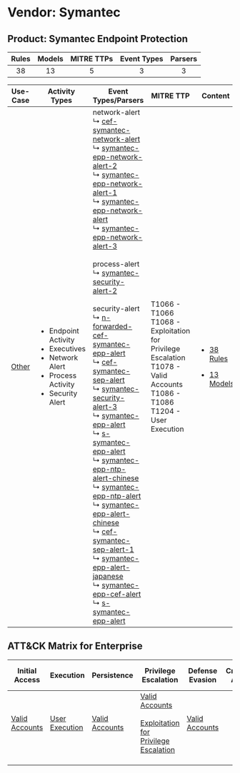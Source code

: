 Vendor: Symantec
================
Product: Symantec Endpoint Protection
-------------------------------------
| Rules | Models | MITRE TTPs | Event Types | Parsers |
|:-----:|:------:|:----------:|:-----------:|:-------:|
|  38   |   13   |     5      |      3      |    3    |

|                Use-Case                | Activity Types                                                                                                               | Event Types/Parsers                                                                                                                                                                                                                                                                                                                                                                                                                                                                                                                                                                                                                                                                                                                                                                                                                                                                                                                                                                                                                                                                                                                                                                                                                                                                                                                                                                                                                                                                                                                                                                                                                                                           | MITRE TTP                                                                                                                               | Content                                                                                                                  |
|:--------------------------------------:| ---------------------------------------------------------------------------------------------------------------------------- | ----------------------------------------------------------------------------------------------------------------------------------------------------------------------------------------------------------------------------------------------------------------------------------------------------------------------------------------------------------------------------------------------------------------------------------------------------------------------------------------------------------------------------------------------------------------------------------------------------------------------------------------------------------------------------------------------------------------------------------------------------------------------------------------------------------------------------------------------------------------------------------------------------------------------------------------------------------------------------------------------------------------------------------------------------------------------------------------------------------------------------------------------------------------------------------------------------------------------------------------------------------------------------------------------------------------------------------------------------------------------------------------------------------------------------------------------------------------------------------------------------------------------------------------------------------------------------------------------------------------------------------------------------------------------------- | --------------------------------------------------------------------------------------------------------------------------------------- | ------------------------------------------------------------------------------------------------------------------------ |
| [Other](../../../UseCases/uc_other.md) | <ul><li>Endpoint Activity</li><li>Executives</li><li>Network Alert</li><li>Process Activity</li><li>Security Alert</li></ul> |  network-alert<br> ↳ [cef-symantec-network-alert](Parsers/parserContent_cef-symantec-network-alert.md)<br> ↳ [symantec-epp-network-alert-2](Parsers/parserContent_symantec-epp-network-alert-2.md)<br> ↳ [symantec-epp-network-alert-1](Parsers/parserContent_symantec-epp-network-alert-1.md)<br> ↳ [symantec-epp-network-alert](Parsers/parserContent_symantec-epp-network-alert.md)<br> ↳ [symantec-epp-network-alert-3](Parsers/parserContent_symantec-epp-network-alert-3.md)<br><br> process-alert<br> ↳ [symantec-security-alert-2](Parsers/parserContent_symantec-security-alert-2.md)<br><br> security-alert<br> ↳ [n-forwarded-cef-symantec-epp-alert](Parsers/parserContent_n-forwarded-cef-symantec-epp-alert.md)<br> ↳ [cef-symantec-sep-alert](Parsers/parserContent_cef-symantec-sep-alert.md)<br> ↳ [symantec-security-alert-3](Parsers/parserContent_symantec-security-alert-3.md)<br> ↳ [symantec-epp-alert](Parsers/parserContent_symantec-epp-alert.md)<br> ↳ [s-symantec-epp-alert](Parsers/parserContent_s-symantec-epp-alert.md)<br> ↳ [symantec-epp-ntp-alert-chinese](Parsers/parserContent_symantec-epp-ntp-alert-chinese.md)<br> ↳ [symantec-epp-ntp-alert](Parsers/parserContent_symantec-epp-ntp-alert.md)<br> ↳ [symantec-epp-alert-chinese](Parsers/parserContent_symantec-epp-alert-chinese.md)<br> ↳ [cef-symantec-sep-alert-1](Parsers/parserContent_cef-symantec-sep-alert-1.md)<br> ↳ [symantec-epp-alert-japanese](Parsers/parserContent_symantec-epp-alert-japanese.md)<br> ↳ [symantec-epp-cef-alert](Parsers/parserContent_symantec-epp-cef-alert.md)<br> ↳ [s-symantec-epp-alert](Parsers/parserContent_s-symantec-epp-alert.md)<br> | T1066 - T1066<br>T1068 - Exploitation for Privilege Escalation<br>T1078 - Valid Accounts<br>T1086 - T1086<br>T1204 - User Execution<br> | [<ul><li>38 Rules</li></ul><ul><li>13 Models</li></ul>](Rules_Models/r_m_symantec_symantec_endpoint_protection_Other.md) |

ATT&CK Matrix for Enterprise
----------------------------
| Initial Access                                                      | Execution                                                           | Persistence                                                         | Privilege Escalation                                                                                                                                          | Defense Evasion                                                     | Credential Access | Discovery | Lateral Movement | Collection | Command and Control | Exfiltration | Impact |
| ------------------------------------------------------------------- | ------------------------------------------------------------------- | ------------------------------------------------------------------- | ------------------------------------------------------------------------------------------------------------------------------------------------------------- | ------------------------------------------------------------------- | ----------------- | --------- | ---------------- | ---------- | ------------------- | ------------ | ------ |
| [Valid Accounts](https://attack.mitre.org/techniques/T1078)<br><br> | [User Execution](https://attack.mitre.org/techniques/T1204)<br><br> | [Valid Accounts](https://attack.mitre.org/techniques/T1078)<br><br> | [Valid Accounts](https://attack.mitre.org/techniques/T1078)<br><br>[Exploitation for Privilege Escalation](https://attack.mitre.org/techniques/T1068)<br><br> | [Valid Accounts](https://attack.mitre.org/techniques/T1078)<br><br> |                   |           |                  |            |                     |              |        |